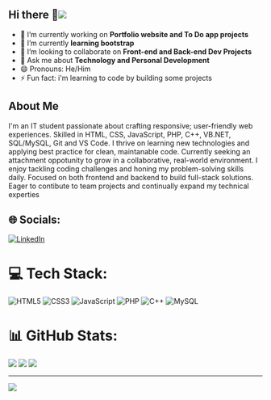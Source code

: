 ## Hi there 👋[![](https://visitcount.itsvg.in/api?id=tafadzwamatsikidze&icon=4&color=0)](https://visitcount.itsvg.in)

- 🔭 I’m currently working on **Portfolio website and To Do app projects**
- 🌱 I’m currently **learning bootstrap**
- 👯 I’m looking to collaborate on **Front-end and Back-end Dev Projects**
- 💬 Ask me about **Technology and Personal Development**
- 😄 Pronouns: He/Him
- ⚡ Fun fact: i'm learning to code by building some projects

## About Me
I'm an IT student passionate about crafting responsive; user-friendly web experiences. Skilled in HTML, CSS, JavaScript, PHP, C++, VB.NET, SQL/MySQL, Git and VS Code. I thrive on learning new technologies and applying best practice for clean, maintanable code.
Currently seeking an attachment oppotunity to grow in a collaborative, real-world environment. I enjoy tackling coding challenges and honing my problem-solving  skills daily. Focused on both frontend and backend to build full-stack solutions. Eager to contibute to team projects and continually expand my technical experties 
  



## 🌐 Socials:
[![LinkedIn](https://img.shields.io/badge/LinkedIn-%230077B5.svg?logo=linkedin&logoColor=white)](https://linkedin.com/in/www.linkedin.com/in/tafadzwa-matsikidze) 

# 💻 Tech Stack:
![HTML5](https://img.shields.io/badge/html5-%23E34F26.svg?style=for-the-badge&logo=html5&logoColor=white) ![CSS3](https://img.shields.io/badge/css3-%231572B6.svg?style=for-the-badge&logo=css3&logoColor=white) ![JavaScript](https://img.shields.io/badge/javascript-%23323330.svg?style=for-the-badge&logo=javascript&logoColor=%23F7DF1E) ![PHP](https://img.shields.io/badge/php-%23777BB4.svg?style=for-the-badge&logo=php&logoColor=white) ![C++](https://img.shields.io/badge/c++-%2300599C.svg?style=for-the-badge&logo=c%2B%2B&logoColor=white) ![MySQL](https://img.shields.io/badge/mysql-4479A1.svg?style=for-the-badge&logo=mysql&logoColor=white)
# 📊 GitHub Stats:
![](https://github-readme-stats.vercel.app/api?username=tafadzwamatsikidze&theme=dark&hide_border=false&include_all_commits=false&count_private=false)
![](https://nirzak-streak-stats.vercel.app/?user=tafadzwamatsikidze&theme=dark&hide_border=false)
![](https://github-readme-stats.vercel.app/api/top-langs/?username=tafadzwamatsikidze&theme=dark&hide_border=false&include_all_commits=false&count_private=false&layout=compact)

---
[![](https://visitcount.itsvg.in/api?id=tafadzwamatsikidze&icon=4&color=0)](https://visitcount.itsvg.in)

<!-- Proudly created with GPRM ( https://gprm.itsvg.in ) -->
